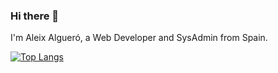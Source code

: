### Hi there 👋

I'm Aleix Algueró, a Web Developer and SysAdmin from Spain.


[![Top Langs](https://cosmo-github-readme-stats.vercel.app/api/top-langs/?username=stv-beep&layout=compact&theme=great-gatsby)](https://cosmo-github-readme-stats.vercel.app/api/top-langs/?username=stv-beep&layout=compact&theme=great-gatsby) 
